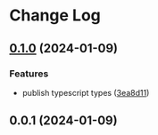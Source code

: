 # Change Log

## [0.1.0](https://github.com/thekip/jest-firestore/compare/0.0.1...0.1.0) (2024-01-09)


### Features

* publish typescript types ([3ea8d11](https://github.com/thekip/jest-firestore/commit/3ea8d11894fe40756fbe06f9bcec600faad22c37))

## 0.0.1 (2024-01-09)
